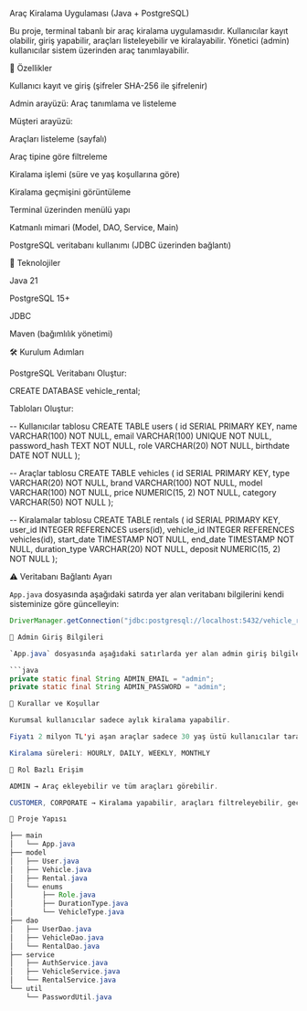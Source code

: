 Araç Kiralama Uygulaması (Java + PostgreSQL)

Bu proje, terminal tabanlı bir araç kiralama uygulamasıdır. Kullanıcılar kayıt olabilir, giriş yapabilir, araçları listeleyebilir ve kiralayabilir. Yönetici (admin) kullanıcılar sistem üzerinden araç tanımlayabilir.

🚀 Özellikler

Kullanıcı kayıt ve giriş (şifreler SHA-256 ile şifrelenir)

Admin arayüzü: Araç tanımlama ve listeleme

Müşteri arayüzü:

Araçları listeleme (sayfalı)

Araç tipine göre filtreleme

Kiralama işlemi (süre ve yaş koşullarına göre)

Kiralama geçmişini görüntüleme

Terminal üzerinden menülü yapı

Katmanlı mimari (Model, DAO, Service, Main)

PostgreSQL veritabanı kullanımı (JDBC üzerinden bağlantı)

🧱 Teknolojiler

Java 21

PostgreSQL 15+

JDBC

Maven (bağımlılık yönetimi)

🛠 Kurulum Adımları

PostgreSQL Veritabanı Oluştur:

CREATE DATABASE vehicle_rental;

Tabloları Oluştur:

-- Kullanıcılar tablosu
CREATE TABLE users (
    id SERIAL PRIMARY KEY,
    name VARCHAR(100) NOT NULL,
    email VARCHAR(100) UNIQUE NOT NULL,
    password_hash TEXT NOT NULL,
    role VARCHAR(20) NOT NULL,
    birthdate DATE NOT NULL
);

-- Araçlar tablosu
CREATE TABLE vehicles (
    id SERIAL PRIMARY KEY,
    type VARCHAR(20) NOT NULL,
    brand VARCHAR(100) NOT NULL,
    model VARCHAR(100) NOT NULL,
    price NUMERIC(15, 2) NOT NULL,
    category VARCHAR(50) NOT NULL
);

-- Kiralamalar tablosu
CREATE TABLE rentals (
    id SERIAL PRIMARY KEY,
    user_id INTEGER REFERENCES users(id),
    vehicle_id INTEGER REFERENCES vehicles(id),
    start_date TIMESTAMP NOT NULL,
    end_date TIMESTAMP NOT NULL,
    duration_type VARCHAR(20) NOT NULL,
    deposit NUMERIC(15, 2) NOT NULL
);

⚠️ Veritabanı Bağlantı Ayarı

`App.java` dosyasında aşağıdaki satırda yer alan veritabanı bilgilerini kendi sisteminize göre güncelleyin:

```java
DriverManager.getConnection("jdbc:postgresql://localhost:5432/vehicle_rental", "postgres", "1234");

🧪 Admin Giriş Bilgileri

`App.java` dosyasında aşağıdaki satırlarda yer alan admin giriş bilgilerini tercihinize göre güncelleyin:

```java
private static final String ADMIN_EMAIL = "admin";
private static final String ADMIN_PASSWORD = "admin";

🔐 Kurallar ve Koşullar

Kurumsal kullanıcılar sadece aylık kiralama yapabilir.

Fiyatı 2 milyon TL'yi aşan araçlar sadece 30 yaş üstü kullanıcılar tarafından kiralanabilir ve bu kullanıcılar araç bedelinin %10'u kadar depozito öder.

Kiralama süreleri: HOURLY, DAILY, WEEKLY, MONTHLY

👤 Rol Bazlı Erişim

ADMIN → Araç ekleyebilir ve tüm araçları görebilir.

CUSTOMER, CORPORATE → Kiralama yapabilir, araçları filtreleyebilir, geçmişi görebilir.

📁 Proje Yapısı

├── main
│   └── App.java
├── model
│   ├── User.java
│   ├── Vehicle.java
│   ├── Rental.java
│   └── enums
│       ├── Role.java
│       ├── DurationType.java
│       └── VehicleType.java
├── dao
│   ├── UserDao.java
│   ├── VehicleDao.java
│   └── RentalDao.java
├── service
│   ├── AuthService.java
│   ├── VehicleService.java
│   └── RentalService.java
└── util
    └── PasswordUtil.java
